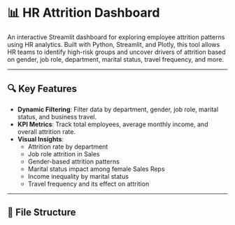 # 📊 HR Attrition Dashboard

An interactive Streamlit dashboard for exploring employee attrition patterns using HR analytics. Built with Python, Streamlit, and Plotly, this tool allows HR teams to identify high-risk groups and uncover drivers of attrition based on gender, job role, department, marital status, travel frequency, and more.

---

## 🔍 Key Features

- **Dynamic Filtering**: Filter data by department, gender, job role, marital status, and business travel.
- **KPI Metrics**: Track total employees, average monthly income, and overall attrition rate.
- **Visual Insights**:
  - Attrition rate by department
  - Job role attrition in Sales
  - Gender-based attrition patterns
  - Marital status impact among female Sales Reps
  - Income inequality by marital status
  - Travel frequency and its effect on attrition

---

## 📁 File Structure




